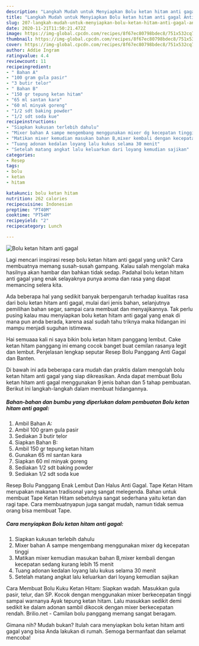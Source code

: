 ```yaml
---
description: "Langkah Mudah untuk Menyiapkan Bolu ketan hitam anti gagal Anti Gagal"
title: "Langkah Mudah untuk Menyiapkan Bolu ketan hitam anti gagal Anti Gagal"
slug: 207-langkah-mudah-untuk-menyiapkan-bolu-ketan-hitam-anti-gagal-anti-gagal
date: 2020-11-21T11:50:21.472Z
image: https://img-global.cpcdn.com/recipes/8f67ec80798bdec8/751x532cq70/bolu-ketan-hitam-anti-gagal-foto-resep-utama.jpg
thumbnail: https://img-global.cpcdn.com/recipes/8f67ec80798bdec8/751x532cq70/bolu-ketan-hitam-anti-gagal-foto-resep-utama.jpg
cover: https://img-global.cpcdn.com/recipes/8f67ec80798bdec8/751x532cq70/bolu-ketan-hitam-anti-gagal-foto-resep-utama.jpg
author: Addie Ingram
ratingvalue: 4.4
reviewcount: 11
recipeingredient:
- " Bahan A"
- "100 gram gula pasir"
- "3 butir telor"
- " Bahan B"
- "150 gr tepung ketan hitam"
- "65 ml santan kara"
- "60 ml minyak goreng"
- "1/2 sdt baking powder"
- "1/2 sdt soda kue"
recipeinstructions:
- "Siapkan kukusan terlebih dahulu"
- "Mixer bahan A sampe mengembang menggunakan mixer dg kecepatan tinggi"
- "Matikan mixer kemudian masukan bahan B,mixer kembali dengan kecepatan sedang kurang lebih 15 menit"
- "Tuang adonan kedalan loyang lalu kukus selama 30 menit"
- "Setelah matang angkat lalu keluarkan dari loyang kemudian sajikan"
categories:
- Resep
tags:
- bolu
- ketan
- hitam

katakunci: bolu ketan hitam 
nutrition: 262 calories
recipecuisine: Indonesian
preptime: "PT40M"
cooktime: "PT54M"
recipeyield: "2"
recipecategory: Lunch

---
```



![Bolu ketan hitam anti gagal](https://img-global.cpcdn.com/recipes/8f67ec80798bdec8/751x532cq70/bolu-ketan-hitam-anti-gagal-foto-resep-utama.jpg)

Lagi mencari inspirasi resep bolu ketan hitam anti gagal yang unik? Cara membuatnya memang susah-susah gampang. Kalau salah mengolah maka hasilnya akan hambar dan bahkan tidak sedap. Padahal bolu ketan hitam anti gagal yang enak selayaknya punya aroma dan rasa yang dapat memancing selera kita.

Ada beberapa hal yang sedikit banyak berpengaruh terhadap kualitas rasa dari bolu ketan hitam anti gagal, mulai dari jenis bahan, selanjutnya pemilihan bahan segar, sampai cara membuat dan menyajikannya. Tak perlu pusing kalau mau menyiapkan bolu ketan hitam anti gagal yang enak di mana pun anda berada, karena asal sudah tahu triknya maka hidangan ini mampu menjadi suguhan istimewa.

Hai semuaaa kali ni saya bikin bolu ketan hitam panggang lembut. Cake ketan hitam panggang ini emang cocok banget buat cemilan rasanya legit dan lembut. Penjelasan lengkap seputar Resep Bolu Panggang Anti Gagal dan Banten.


Di bawah ini ada beberapa cara mudah dan praktis dalam mengolah bolu ketan hitam anti gagal yang siap dikreasikan. Anda dapat membuat Bolu ketan hitam anti gagal menggunakan 9 jenis bahan dan 5 tahap pembuatan. Berikut ini langkah-langkah dalam membuat hidangannya.

<!--inarticleads1-->

##### Bahan-bahan dan bumbu yang diperlukan dalam pembuatan Bolu ketan hitam anti gagal:

1. Ambil  Bahan A:
1. Ambil 100 gram gula pasir
1. Sediakan 3 butir telor
1. Siapkan  Bahan B:
1. Ambil 150 gr tepung ketan hitam
1. Gunakan 65 ml santan kara
1. Siapkan 60 ml minyak goreng
1. Sediakan 1/2 sdt baking powder
1. Sediakan 1/2 sdt soda kue


Resep Bolu Panggang Enak Lembut Dan Halus Anti Gagal. Tape Ketan Hitam merupakan makanan tradisonal yang sangat melegenda. Bahan untuk membuat Tape Ketan Hitam sebetulnya sangat sederhana yaitu ketan dan ragi tape. Cara membuatnyapun juga sangat mudah, namun tidak semua orang bisa membuat Tape. 

<!--inarticleads2-->

##### Cara menyiapkan Bolu ketan hitam anti gagal:

1. Siapkan kukusan terlebih dahulu
1. Mixer bahan A sampe mengembang menggunakan mixer dg kecepatan tinggi
1. Matikan mixer kemudian masukan bahan B,mixer kembali dengan kecepatan sedang kurang lebih 15 menit
1. Tuang adonan kedalan loyang lalu kukus selama 30 menit
1. Setelah matang angkat lalu keluarkan dari loyang kemudian sajikan


Cara Membuat Bolu Kuku Ketan Hitam: Siapkan wadah. Masukkan gula pasir, telur, dan SP. Kocok dengan menggunakan mixer berkecepatan tinggi sampai warnanya Ayak tepung ketan hitam. Lalu masukkan sedikit demi sedikit ke dalam adonan sambil dikocok dengan mixer berkecepatan rendah. Brilio.net - Camilan bolu panggang memang sangat beragam. 

Gimana nih? Mudah bukan? Itulah cara menyiapkan bolu ketan hitam anti gagal yang bisa Anda lakukan di rumah. Semoga bermanfaat dan selamat mencoba!
